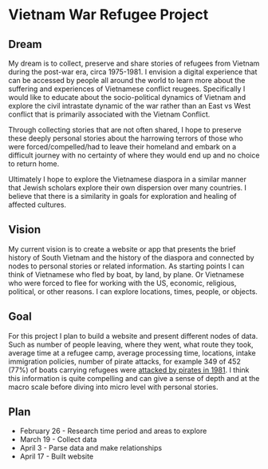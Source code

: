# Vietnam War Refugee Project

## Dream
My dream is to collect, preserve and share stories of refugees from Vietnam during the post-war era, circa 1975-1981. I envision a digital experience that can be accessed by people all around the world to learn more about the suffering and experiences of Vietnamese conflict reugees. Specifically I would like to educate about the socio-political dynamics of Vietnam and explore the civil intrastate dynamic of the war rather than an East vs West conflict that is primarily associated with the Vietnam Conflict. 

Through collecting stories that are not often shared, I hope to preserve these deeply personal stories about the harrowing terrors of those who were forced/compelled/had to leave their homeland and embark on a difficult journey with no certainty of where they would end up and no choice to return home.

Ultimately I hope to explore the Vietnamese diaspora in a similar manner that Jewish scholars explore their own dispersion over many countries. I believe that there is a similarity in goals for exploration and healing of affected cultures.

## Vision
My current vision is to create a website or app that presents the brief history of South Vietnam and the history of the diaspora and connected by nodes to personal stories or related information. As starting points I can think of Vietnamese who fled by boat, by land, by plane. Or Vietnamese who were forced to flee for working with the US, economic, religious, political, or other reasons. I can explore locations, times, people, or objects.

## Goal
For this project I plan to build a website and present different nodes of data. Such as number of people leaving, where they went, what route they took, average time at a refugee camp, average processing time, locations, intake immigration policies,  number of pirate attacks, for example 349 of 452 (77%) of boats carrying refugees were [attacked by pirates in 1981](https://en.wikipedia.org/wiki/Vietnamese_boat_people "link to wiki page "). I think this information is quite compelling and can give a sense of depth and at the macro scale before diving into micro level with personal stories.

## Plan
* February 26 - Research time period and areas to explore 
* March 19 - Collect data
* April 3 - Parse data and make relationships
* April 17 - Built website


